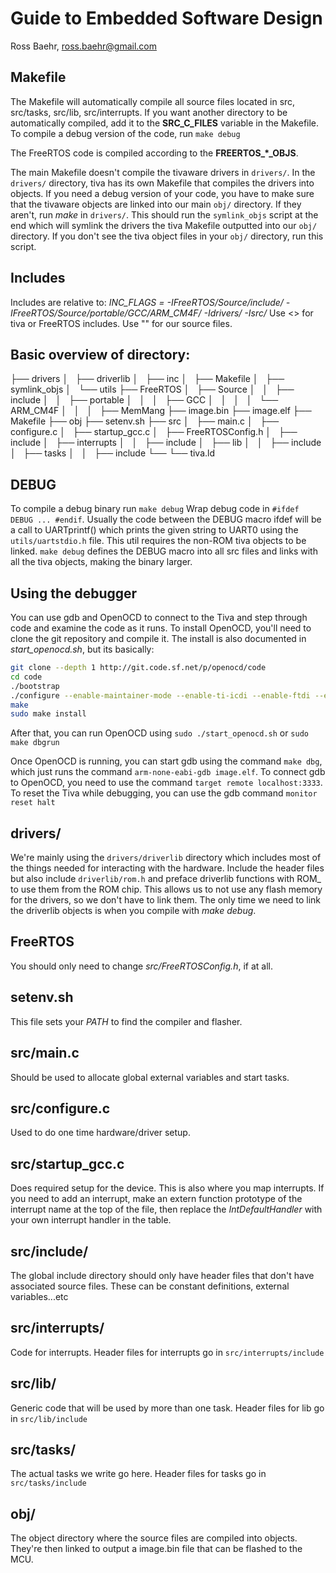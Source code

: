# Guide to Embedded Software Design
Ross Baehr, ross.baehr@gmail.com

## Makefile
The Makefile will automatically compile all source files located in src, src/tasks, src/lib,
src/interrupts. If you want another directory to be automatically compiled, add it to the
**SRC_C_FILES** variable in the Makefile.
To compile a debug version of the code, run `make debug`

The FreeRTOS code is compiled according to the **FREERTOS_*_OBJS**.

The main Makefile doesn't compile the tivaware drivers in `drivers/`. In the `drivers/` directory,
tiva has its own Makefile that compiles the drivers into objects. If you need a debug version of
your code, you have to make sure that the tivaware objects are linked into our main `obj/` directory.
If they aren't, run *make* in `drivers/`. This should run the `symlink_objs` script at the end which
will symlink the drivers the tiva Makefile outputted into our `obj/` directory. If you don't see
the tiva object files in your `obj/` directory, run this script.

## Includes
Includes are relative to:
*INC_FLAGS = -IFreeRTOS/Source/include/ -IFreeRTOS/Source/portable/GCC/ARM_CM4F/ -Idrivers/ -Isrc/*
Use <> for tiva or FreeRTOS includes. Use "" for our source files.

## Basic overview of directory:
├── drivers
│   ├── driverlib
│   ├── inc
│   ├── Makefile
│   ├── symlink_objs
│   └── utils
├── FreeRTOS
│   ├── Source
│   │   ├── include
│   │   ├── portable
│   │   │   ├── GCC
│   │   │   │   └── ARM_CM4F
│   │   │   ├── MemMang
├── image.bin
├── image.elf
├── Makefile
├── obj
├── setenv.sh
├── src
│   ├── main.c
│   ├── configure.c
│   ├── startup_gcc.c
│   ├── FreeRTOSConfig.h
│   ├── include
│   ├── interrupts
│   │   ├── include
│   ├── lib
│   │   ├── include
│   ├── tasks
│   │   ├── include
└── └── tiva.ld

## DEBUG
To compile a debug binary run `make debug`
Wrap debug code in `#ifdef DEBUG ... #endif`.
Usually the code between the DEBUG macro ifdef will be a call to UARTprintf() which prints the given
string to UART0 using the `utils/uartstdio.h` file. This util requires the non-ROM tiva objects to be
linked. `make debug` defines the DEBUG macro into all src files and links with all the tiva objects,
making the binary larger.

## Using the debugger
You can use gdb and OpenOCD to connect to the Tiva and step through code and examine the code as it runs.
To install OpenOCD, you'll need to clone the git repository and compile it.  The install is also documented in
*start_openocd.sh*, but its basically:
```bash
git clone --depth 1 http://git.code.sf.net/p/openocd/code
cd code
./bootstrap
./configure --enable-maintainer-mode --enable-ti-icdi --enable-ftdi --enable-jlink
make
sudo make install
```
After that, you can run OpenOCD using `sudo ./start_openocd.sh` or `sudo make dbgrun`

Once OpenOCD is running, you can start gdb using the command `make dbg`, which just runs the command
`arm-none-eabi-gdb image.elf`.  To connect gdb to OpenOCD, you need to use the command
`target remote localhost:3333`.  To reset the Tiva while debugging, you can use the gdb command `monitor reset halt`

## drivers/
We're mainly using the `drivers/driverlib` directory which includes most of the things needed for
interacting with the hardware. Include the header files but also include `driverlib/rom.h` and preface
driverlib functions with ROM_ to use them from the ROM chip. This allows us to not use any flash
memory for the drivers, so we don't have to link them.
The only time we need to link the driverlib objects is when you compile with *make debug*.

## FreeRTOS
You should only need to change *src/FreeRTOSConfig.h*, if at all.

## setenv.sh
This file sets your *PATH* to find the compiler and flasher.

## src/main.c
Should be used to allocate global external variables and start tasks.

## src/configure.c
Used to do one time hardware/driver setup.

## src/startup_gcc.c
Does required setup for the device. This is also where you map interrupts. If you need to add an
interrupt, make an extern function prototype of the interrupt name at the top of the file,
then replace the *IntDefaultHandler* with your own interrupt handler in the table.

## src/include/
The global include directory should only have header files that don't have associated source files.
These can be constant definitions, external variables...etc

## src/interrupts/
Code for interrupts. Header files for interrupts go in `src/interrupts/include`

## src/lib/
Generic code that will be used by more than one task. Header files for lib go in `src/lib/include`

## src/tasks/
The actual tasks we write go here. Header files for tasks go in `src/tasks/include`

## obj/
The object directory where the source files are compiled into objects. They're then linked to output
a image.bin file that can be flashed to the MCU.
